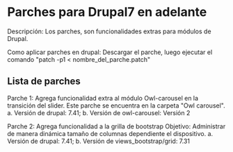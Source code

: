 Parches para Drupal7 en adelante
=================================
Descripción: Los parches, son funcionalidades extras para módulos de Drupal.

Como aplicar parches en drupal: Descargar el parche, luego ejecutar el comando "patch -p1 < nombre_del_parche.patch"

Lista de parches
-----------------

Parche 1: Agrega funcionalidad extra al módulo Owl-carousel en la transición del slider. Este parche se encuentra en la carpeta "Owl carousel".
	a.	Versión de drupal: 7.41;
	b.	Versión de owl-carousel: Versión 2

Parche 2: Agrega funcionalidad a la grilla de bootstrap
Objetivo: Administrar de manera dinámica tamaño de columnas dependiente el dispositivo.
	a.	Versión de drupal: 7.41;
	b.	Versión de views_bootstrap/grid: 7.31
